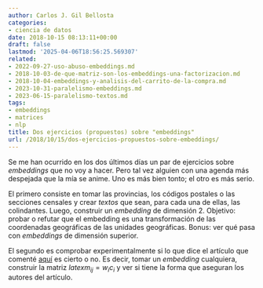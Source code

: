 ```yaml
---
author: Carlos J. Gil Bellosta
categories:
- ciencia de datos
date: 2018-10-15 08:13:11+00:00
draft: false
lastmod: '2025-04-06T18:56:25.569307'
related:
- 2022-09-27-uso-abuso-embeddings.md
- 2018-10-03-de-que-matriz-son-los-embeddings-una-factorizacion.md
- 2018-10-04-embeddings-y-analisis-del-carrito-de-la-compra.md
- 2023-10-31-paralelismo-embeddings.md
- 2023-06-15-paralelismo-textos.md
tags:
- embeddings
- matrices
- nlp
title: Dos ejercicios (propuestos) sobre "embeddings"
url: /2018/10/15/dos-ejercicios-propuestos-sobre-embeddings/
---
```


Se me han ocurrido en los dos últimos días un par de ejercicios sobre _embeddings_ que no voy a hacer. Pero tal vez alguien con una agenda más despejada que la mía se anime. Uno es más bien tonto; el otro es más serio.

El primero consiste en tomar las provincias, los códigos postales o las secciones censales y crear _textos_ que sean, para cada una de ellas, las colindantes. Luego, construir un _embedding_ de dimensión 2. Objetivo: probar o refutar que el embedding es una transformación de las coordenadas geográficas de las unidades geográficas. Bonus: ver qué pasa con _embeddings_ de dimensión superior.

El segundo es comprobar experimentalmente si lo que dice el artículo que comenté [aquí](https://datanalytics.com/2018/10/03/de-que-matriz-son-los-embeddings-una-factorizacion/) es cierto o no. Es decir, tomar un _embedding_ cualquiera, construir la matriz $latex m_{ij} = w_ic_i$ y ver si tiene la forma que aseguran los autores del artículo.